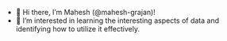 - 👋 Hi there, I’m Mahesh (@mahesh-grajan)!
- 👀 I’m interested in learning the interesting aspects of data and identifying how to utilize it effectively.

<!---
mahesh-grajan/mahesh-grajan is a ✨ special ✨ repository because its `README.md` (this file) appears on your GitHub profile.
You can click the Preview link to take a look at your changes.
--->
